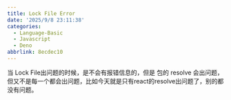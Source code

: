 ```yaml
---
title: Lock File Error
date: '2025/9/8 23:11:38'
categories:
  - Language-Basic
  - Javascript
  - Deno
abbrlink: 8ecdec10
---
```

当 Lock File出问题的时候，是不会有报错信息的，但是 包的 resolve 会出问题，但又不是每一个都会出问题，比如今天就是只有react的resolve出问题了，别的都没有问题。